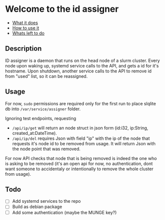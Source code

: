 # Welcome to the id assigner

- [What it does](#description)
- [How to use it](#usage)
- [Whats left to do](#todo)

## Description

ID assigner is a daemon that runs on the head node of a slurm cluster.
Every node upon waking up, systemd service calls to the API, and gets a id for it's hostname.
Upon shutdown, another service calls to the API to remove id from "used" list, so it can be reassigned.

## Usage

For now, `sudo` permissions are required only for the first run to place slqlite db into `/var/service/assigner` folder.

Ignoring test endpoints, requesting 
- `/api/ip/get` will return an node struct in json form (id:i32, ip:String, created_at:DateTime).
- `/api/ip/del` requires Json with field "ip" with the ip of the node that requests it's node id to be removed from usage. It will return Json with the node point that was removed.

For now API checks that node that is being removed is indeed the one who is asking to be removed (it's an open api for now, no authentication, dont want someone to accidentaly or intentionally to remove the whole cluster from usage).


## Todo

- [ ] Add systemd services to the repo
- [ ] Build as debian package
- [ ] Add some authentication (maybe the MUNGE key?)
